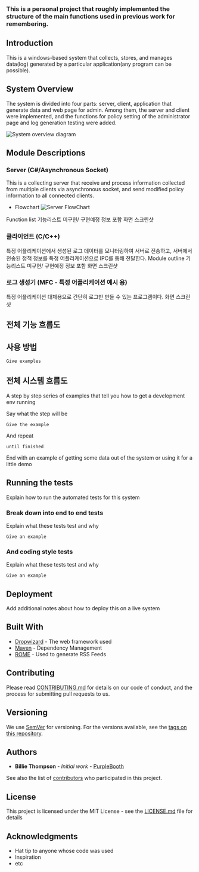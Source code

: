 ### This is a personal project that roughly implemented the structure of the main functions used in previous work for remembering.

## Introduction
This is a windows-based system that collects, stores, and manages data(log) generated by a particular application(any program can be possible).


## System Overview

The system is divided into four parts: server, client, application that generate data and web page for admin. Among them, the server and client were implemented, and the functions for policy setting of the administrator page and log generation testing were added.

![System overview diagram](https://user-images.githubusercontent.com/67772643/86521595-08db2800-be21-11ea-89a8-41a1d208ae07.png)


## Module Descriptions

### Server (C#/Asynchronous Socket)

This is a collecting server that receive and process information collected from multiple clients via asynchronous socket, and send modified policy information to all connected clients.

* Flowchart
![Server FlowChart](https://user-images.githubusercontent.com/67772643/86521610-227c6f80-be21-11ea-89a5-cc3a67d95a7d.png)

Function list 기능리스트 미구현/ 구현예정 정보 포함
화면 스크린샷

### 클라이언트 (C/C++)

특정 어플리케이션에서 생성된 로그 데이터를 모니터링하여 서버로 전송하고, 서버에서 전송된 정책 정보를 특정 어플리케이션으로 IPC를 통해 전달한다.
Module outline
기능리스트 미구현/ 구현예정 정보 포함
화면 스크린샷

### 로그 생성기 (MFC - 특정 어플리케이션 예시 용)
특정 어플리케이션 대체용으로 간단히 로그만 만들 수 있는 프로그램이다.
화면 스크린샷

## 전체 기능 흐름도

## 사용 방법


```
Give examples
```

## 전체 시스템 흐름도

A step by step series of examples that tell you how to get a development env running

Say what the step will be





```
Give the example
```

And repeat

```
until finished
```

End with an example of getting some data out of the system or using it for a little demo

## Running the tests

Explain how to run the automated tests for this system

### Break down into end to end tests

Explain what these tests test and why

```
Give an example
```

### And coding style tests

Explain what these tests test and why

```
Give an example
```

## Deployment

Add additional notes about how to deploy this on a live system

## Built With

* [Dropwizard](http://www.dropwizard.io/1.0.2/docs/) - The web framework used
* [Maven](https://maven.apache.org/) - Dependency Management
* [ROME](https://rometools.github.io/rome/) - Used to generate RSS Feeds

## Contributing

Please read [CONTRIBUTING.md](https://gist.github.com/PurpleBooth/b24679402957c63ec426) for details on our code of conduct, and the process for submitting pull requests to us.

## Versioning

We use [SemVer](http://semver.org/) for versioning. For the versions available, see the [tags on this repository](https://github.com/your/project/tags). 

## Authors

* **Billie Thompson** - *Initial work* - [PurpleBooth](https://github.com/PurpleBooth)

See also the list of [contributors](https://github.com/your/project/contributors) who participated in this project.

## License

This project is licensed under the MIT License - see the [LICENSE.md](LICENSE.md) file for details

## Acknowledgments

* Hat tip to anyone whose code was used
* Inspiration
* etc

